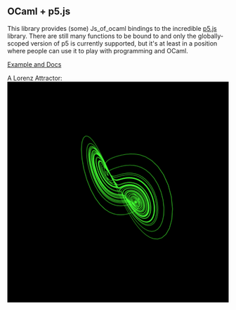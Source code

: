 OCaml + p5.js 
-------------

This library provides (some) Js_of_ocaml bindings to the incredible [p5.js](https://p5js.org/) library. There are still many functions to be bound to and only the globally-scoped version of p5 is currently supported, but it's at least in a position where people can use it to play with programming and OCaml.

[Example and Docs](https://patricoferris.github.io/opam-github-workflow/)

A Lorenz Attractor: 
![Lorenz Attractor](docs/lorenz.png)